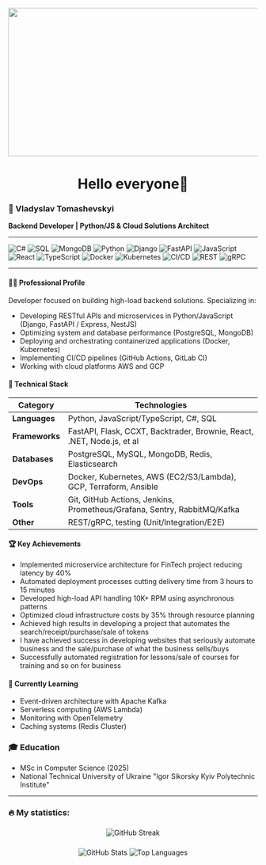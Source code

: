 <br clear="both">

<div align="center">
  <img height="300" width="600" src="https://user-images.githubusercontent.com/74038190/225813708-98b745f2-7d22-48cf-9150-083f1b00d6c9.gif"  />
</div>

###

<h1 align="center">Hello everyone👋</h1>




### 🚀 Vladyslav Tomashevskyi

**Backend Developer | Python/JS & Cloud Solutions Architect**

---

![C#](https://img.shields.io/badge/-C%23-239120?logo=c-sharp&logoColor=white)
![SQL](https://img.shields.io/badge/-SQL-4479A1?logo=postgresql&logoColor=white)
![MongoDB](https://img.shields.io/badge/-MongoDB-47A248?logo=mongodb&logoColor=white)
![Python](https://img.shields.io/badge/-Python-3776AB?logo=python&logoColor=white)
![Django](https://img.shields.io/badge/-Django-092E20?logo=django&logoColor=white)
![FastAPI](https://img.shields.io/badge/-FastAPI-009688?logo=fastapi&logoColor=white)
![JavaScript](https://img.shields.io/badge/-JavaScript-F7DF1E?logo=javascript&logoColor=black)
![React](https://img.shields.io/badge/-React-61DAFB?logo=react&logoColor=white)
![TypeScript](https://img.shields.io/badge/-TypeScript-3178C6?logo=typescript&logoColor=white)
![Docker](https://img.shields.io/badge/-Docker-2496ED?logo=docker&logoColor=white)
![Kubernetes](https://img.shields.io/badge/-Kubernetes-326CE5?logo=kubernetes&logoColor=white)
![CI/CD](https://img.shields.io/badge/-CI/CD-2088FF?logo=githubactions&logoColor=white)
![REST](https://img.shields.io/badge/-REST%20API-FF6F00?logo=fastapi&logoColor=white)
![gRPC](https://img.shields.io/badge/-gRPC-448AFF?logo=grpc&logoColor=white)

---

#### 👨‍💻 Professional Profile
Developer focused on building high-load backend solutions. Specializing in:
- Developing RESTful APIs and microservices in Python/JavaScript (Django, FastAPI / Express, NestJS)
- Optimizing system and database performance (PostgreSQL, MongoDB)
- Deploying and orchestrating containerized applications (Docker, Kubernetes)
- Implementing CI/CD pipelines (GitHub Actions, GitLab CI)
- Working with cloud platforms AWS and GCP

#### 🔧 Technical Stack
| Category       | Technologies                                                                 |
|----------------|------------------------------------------------------------------------------|
| **Languages**  | Python, JavaScript/TypeScript, C#, SQL                                       |
| **Frameworks** | FastAPI, Flask, CCXT, Backtrader, Brownie, React, .NET, Node.js, et al       |
| **Databases**  | PostgreSQL, MySQL, MongoDB, Redis, Elasticsearch                             |
| **DevOps**     | Docker, Kubernetes, AWS (EC2/S3/Lambda), GCP, Terraform, Ansible             |
| **Tools**      | Git, GitHub Actions, Jenkins, Prometheus/Grafana, Sentry, RabbitMQ/Kafka     |
| **Other**      | REST/gRPC, testing (Unit/Integration/E2E)                                    |

#### 🏆 Key Achievements
- Implemented microservice architecture for FinTech project reducing latency by 40%
- Automated deployment processes cutting delivery time from 3 hours to 15 minutes
- Developed high-load API handling 10K+ RPM using asynchronous patterns
- Optimized cloud infrastructure costs by 35% through resource planning
- Achieved high results in developing a project that automates the search/receipt/purchase/sale of tokens
- I have achieved success in developing websites that seriously automate business and the sale/purchase of what the business sells/buys
- Successfully automated registration for lessons/sale of courses for training and so on for business

#### 🌱 Currently Learning
- Event-driven architecture with Apache Kafka
- Serverless computing (AWS Lambda)
- Monitoring with OpenTelemetry
- Caching systems (Redis Cluster)

### 🎓 Education
- MSc in Computer Science (2025)
- National Technical University of Ukraine "Igor Sikorsky Kyiv Polytechnic Institute"

---

###

<h3 align="left">🔥 My statistics:</h3>

###

<div align="center">
  <img src="https://streak-stats.demolab.com?user=Tomashevskyi-Vladyslav&theme=onedark&hide_border=False" alt="GitHub Streak" />
</div>

###

<div align="center">
  <img src="https://github-readme-stats.vercel.app/api?username=Tomashevskyi-Vladyslav&show_icons=true&theme=onedark" alt="GitHub Stats" />
  <img src="https://github-readme-stats.vercel.app/api/top-langs/?username=Tomashevskyi-Vladyslav&layout=donut-chart-layout&hide_border=true&theme=onedark" alt="Top Languages" />
  
</div>

